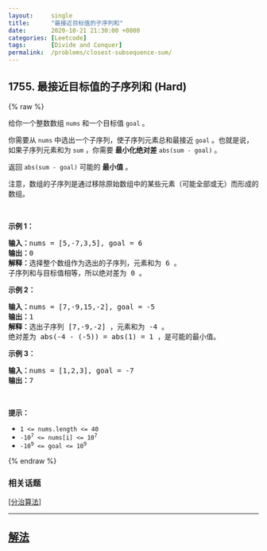```yaml
---
layout:     single
title:      "最接近目标值的子序列和"
date:       2020-10-21 21:30:00 +0800
categories: [Leetcode]
tags:       [Divide and Conquer]
permalink:  /problems/closest-subsequence-sum/
---
```


## 1755. 最接近目标值的子序列和 (Hard)

{% raw %}

<p>给你一个整数数组 <code>nums</code> 和一个目标值 <code>goal</code> 。</p>

<p>你需要从 <code>nums</code> 中选出一个子序列，使子序列元素总和最接近 <code>goal</code> 。也就是说，如果子序列元素和为 <code>sum</code> ，你需要 <strong>最小化绝对差</strong> <code>abs(sum - goal)</code> 。</p>

<p>返回 <code>abs(sum - goal)</code> 可能的 <strong>最小值</strong> 。</p>

<p>注意，数组的子序列是通过移除原始数组中的某些元素（可能全部或无）而形成的数组。</p>

<p> </p>

<p><strong>示例 1：</strong></p>

<pre><strong>输入：</strong>nums = [5,-7,3,5], goal = 6
<strong>输出：</strong>0
<strong>解释：</strong>选择整个数组作为选出的子序列，元素和为 6 。
子序列和与目标值相等，所以绝对差为 0 。
</pre>

<p><strong>示例 2：</strong></p>

<pre><strong>输入：</strong>nums = [7,-9,15,-2], goal = -5
<strong>输出：</strong>1
<strong>解释：</strong>选出子序列 [7,-9,-2] ，元素和为 -4 。
绝对差为 abs(-4 - (-5)) = abs(1) = 1 ，是可能的最小值。
</pre>

<p><strong>示例 3：</strong></p>

<pre><strong>输入：</strong>nums = [1,2,3], goal = -7
<strong>输出：</strong>7
</pre>

<p> </p>

<p><strong>提示：</strong></p>

<ul>
	<li><code>1 &lt;= nums.length &lt;= 40</code></li>
	<li><code>-10<sup>7</sup> &lt;= nums[i] &lt;= 10<sup>7</sup></code></li>
	<li><code>-10<sup>9</sup> &lt;= goal &lt;= 10<sup>9</sup></code></li>
</ul>

{% endraw %}

### 相关话题
  [[分治算法](https://github.com/openset/leetcode/tree/master/tag/divide-and-conquer/README.md)]

---

## [解法](https://github.com/openset/leetcode/tree/master/problems/closest-subsequence-sum)

